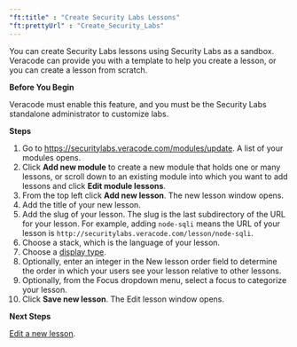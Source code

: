 ```yaml
---
"ft:title" : "Create Security Labs Lessons"
"ft:prettyUrl" : "Create_Security_Labs"
---
```


You can create Security Labs lessons using Security Labs as a sandbox. Veracode can provide you with a template to help you create a lesson, or you can create a lesson from scratch.

<p font-size="13pt"><b>Before You Begin</b></p>

Veracode must enable this feature, and you must be the Security Labs standalone administrator to customize labs.

<p font-size="13pt"><b>Steps</b></p>

1. Go to https://securitylabs.veracode.com/modules/update. A list of your modules opens.
2. Click **Add new module** to create a new module that holds one or many lessons, or scroll down to an existing module into which you want to add lessons and click **Edit module lessons**.
3. From the top left click **Add new lesson**. The new lesson window opens.
4. Add the title of your new lesson.
5. Add the slug of your lesson. The slug is the last subdirectory of the URL for your lesson. For example, adding `node-sqli` means the URL of your lesson is `http://securitylabs.veracode.com/lesson/node-sqli`.
6. Choose a stack, which is the language of your lesson.
7. Choose a [display type](https://docs.veracode.com/r/Choosing_Display_Types_in_Security_Labs_Lessons).
8. Optionally, enter an integer in the New lesson order field to determine the order in which your users see your lesson relative to other lessons.
9. Optionally, from the Focus dropdown menu, select a focus to categorize your lesson.
10. Click **Save new lesson**. The Edit lesson window opens.

<p font-size="13pt"><b>Next Steps</b></p>

[Edit a new lesson](https://docs.veracode.com/r/Editing_Security_Labs_Lessons).
